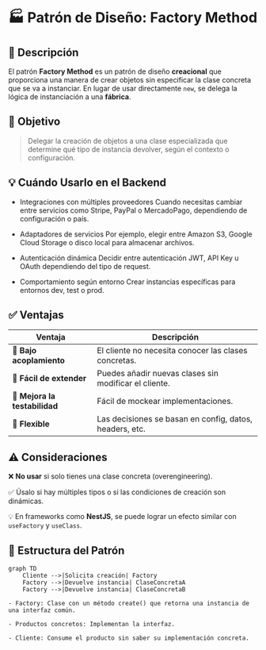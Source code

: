 # 🏭 Patrón de Diseño: Factory Method

## 📖 Descripción

El patrón **Factory Method** es un patrón de diseño **creacional** que proporciona una manera de crear objetos sin especificar la clase concreta que se va a instanciar. En lugar de usar directamente `new`, se delega la lógica de instanciación a una **fábrica**.

## 🎯 Objetivo

> Delegar la creación de objetos a una clase especializada que determine qué tipo de instancia devolver, según el contexto o configuración.

## 💡 Cuándo Usarlo en el Backend

- Integraciones con múltiples proveedores
    Cuando necesitas cambiar entre servicios como Stripe, PayPal o MercadoPago, dependiendo de configuración o país.

- Adaptadores de servicios
    Por ejemplo, elegir entre Amazon S3, Google Cloud Storage o disco local para almacenar archivos.

- Autenticación dinámica
    Decidir entre autenticación JWT, API Key u OAuth dependiendo del tipo de request.

- Comportamiento según entorno
    Crear instancias específicas para entornos dev, test o prod.

## ✅ Ventajas

| Ventaja              | Descripción |
|----------------------|-------------|
| 🔌 **Bajo acoplamiento** | El cliente no necesita conocer las clases concretas. |
| 🧩 **Fácil de extender** | Puedes añadir nuevas clases sin modificar el cliente. |
| 🧪 **Mejora la testabilidad** | Fácil de mockear implementaciones. |
| 🔄 **Flexible** | Las decisiones se basan en config, datos, headers, etc. |

## ⚠️ Consideraciones

❌ **No usar** si solo tienes una clase concreta (overengineering).

✅ Úsalo si hay múltiples tipos o si las condiciones de creación son dinámicas.

💡 En frameworks como **NestJS**, se puede lograr un efecto similar con `useFactory` y `useClass`.

## 🧱 Estructura del Patrón

```mermaid
graph TD
    Cliente -->|Solicita creación| Factory
    Factory -->|Devuelve instancia| ClaseConcretaA
    Factory -->|Devuelve instancia| ClaseConcretaB

- Factory: Clase con un método create() que retorna una instancia de una interfaz común.

- Productos concretos: Implementan la interfaz.

- Cliente: Consume el producto sin saber su implementación concreta.